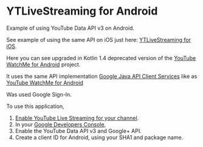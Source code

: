 # YTLiveStreaming for Android

Example of using YouTube Data API v3 on Android.

See example of using the same API on iOS just here: [YTLiveStreaming for iOS](https://github.com/SKrotkih/YTLiveStreaming). 

Here you can see upgraded in Kotlin 1.4 deprecated version of the [YouTube WatchMe for Android](https://github.com/youtube/yt-watchme) project.

It uses the same API implementation  [Google Java API Client Services](https://github.com/googleapis/google-api-java-client-services) like as [YouTube WatchMe for Android](https://github.com/youtube/yt-watchme)

Was used Google Sign-In. 

To use this application,

1. [Enable YouTube Live Streaming for your channel](https://support.google.com/youtube/answer/2474026?hl=en).
1. In your [Google Developers Console](https://console.developers.google.com),
 1. Enable the YouTube Data API v3 and Google+ API.
 1. Create a client ID for Android, using your SHA1 and package name.

